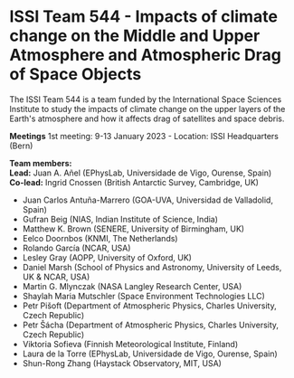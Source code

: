 # ISSI Team 544 - Impacts of climate change on the Middle and Upper Atmosphere and Atmospheric Drag of Space Objects

The ISSI Team 544 is a team funded by the International Space Sciences Institute to study the impacts of climate change on the upper layers of the Earth's atmosphere and how it affects drag of satellites and space debris.

**Meetings**
1st meeting:
9-13 January 2023 - Location: ISSI Headquarters (Bern)

**Team members:**   
**Lead:** Juan A. Añel (EPhysLab, Universidade de Vigo, Ourense, Spain)   
**Co-lead:** Ingrid Cnossen (British Antarctic Survey, Cambridge, UK)

- Juan Carlos Antuña-Marrero (GOA-UVA, Universidad de Valladolid, Spain)
- Gufran Beig (NIAS, Indian Institute of Science, India)
- Matthew K. Brown (SENERE, University of Birmingham, UK)
- Eelco Doornbos (KNMI, The Netherlands)
- Rolando García (NCAR, USA)
- Lesley Gray (AOPP, University of Oxford, UK)
- Daniel Marsh (School of Physics and Astronomy, University of Leeds, UK & NCAR, USA)
- Martin G. Mlynczak (NASA Langley Research Center, USA)
- Shaylah Maria Mutschler (Space Environment Technologies LLC)
- Petr Pišoft (Department of Atmospheric Physics, Charles University, Czech Republic)
- Petr Šácha (Department of Atmospheric Physics, Charles University, Czech Republic)
- Viktoria Sofieva (Finnish Meteorological Institute, Finland)
- Laura de la Torre (EPhysLab, Universidade de Vigo, Ourense, Spain)
- Shun-Rong Zhang (Haystack Observatory, MIT, USA)
